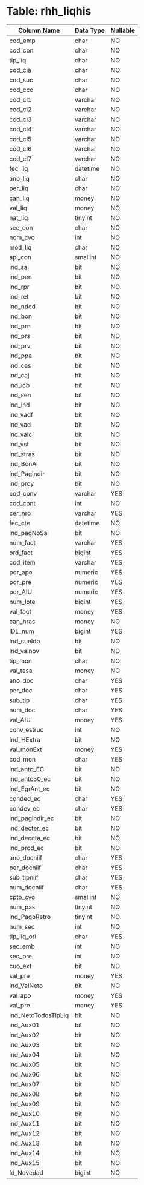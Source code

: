 # Table: rhh_liqhis

| Column Name | Data Type | Nullable |
|-------------|-----------|----------|
| cod_emp | char | NO |
| cod_con | char | NO |
| tip_liq | char | NO |
| cod_cia | char | NO |
| cod_suc | char | NO |
| cod_cco | char | NO |
| cod_cl1 | varchar | NO |
| cod_cl2 | varchar | NO |
| cod_cl3 | varchar | NO |
| cod_cl4 | varchar | NO |
| cod_cl5 | varchar | NO |
| cod_cl6 | varchar | NO |
| cod_cl7 | varchar | NO |
| fec_liq | datetime | NO |
| ano_liq | char | NO |
| per_liq | char | NO |
| can_liq | money | NO |
| val_liq | money | NO |
| nat_liq | tinyint | NO |
| sec_con | char | NO |
| nom_cvo | int | NO |
| mod_liq | char | NO |
| apl_con | smallint | NO |
| ind_sal | bit | NO |
| ind_pen | bit | NO |
| ind_rpr | bit | NO |
| ind_ret | bit | NO |
| ind_nded | bit | NO |
| ind_bon | bit | NO |
| ind_prn | bit | NO |
| ind_prs | bit | NO |
| ind_prv | bit | NO |
| ind_ppa | bit | NO |
| ind_ces | bit | NO |
| ind_caj | bit | NO |
| ind_icb | bit | NO |
| ind_sen | bit | NO |
| ind_ind | bit | NO |
| ind_vadf | bit | NO |
| ind_vad | bit | NO |
| ind_valc | bit | NO |
| ind_vst | bit | NO |
| ind_stras | bit | NO |
| ind_BonAl | bit | NO |
| ind_PagIndir | bit | NO |
| ind_proy | bit | NO |
| cod_conv | varchar | YES |
| cod_cont | int | NO |
| cer_nro | varchar | YES |
| fec_cte | datetime | NO |
| ind_pagNoSal | bit | NO |
| num_fact | varchar | YES |
| ord_fact | bigint | YES |
| cod_item | varchar | YES |
| por_apo | numeric | YES |
| por_pre | numeric | YES |
| por_AIU | numeric | YES |
| num_lote | bigint | YES |
| val_fact | money | YES |
| can_hras | money | NO |
| IDL_num | bigint | YES |
| Ind_sueldo | bit | NO |
| Ind_valnov | bit | NO |
| tip_mon | char | NO |
| val_tasa | money | NO |
| ano_doc | char | YES |
| per_doc | char | YES |
| sub_tip | char | YES |
| num_doc | char | YES |
| val_AIU | money | YES |
| conv_estruc | int | NO |
| Ind_HExtra | bit | NO |
| val_monExt | money | YES |
| cod_mon | char | YES |
| ind_antc_EC | bit | NO |
| ind_antc50_ec | bit | NO |
| ind_EgrAnt_ec | bit | NO |
| conded_ec | char | YES |
| condev_ec | char | YES |
| ind_pagindir_ec | bit | NO |
| ind_decter_ec | bit | NO |
| ind_deccta_ec | bit | NO |
| ind_prod_ec | bit | NO |
| ano_docniif | char | YES |
| per_docniif | char | YES |
| sub_tipniif | char | YES |
| num_docniif | char | YES |
| cpto_cvo | smallint | NO |
| num_pas | tinyint | NO |
| ind_PagoRetro | tinyint | NO |
| num_sec | int | NO |
| tip_liq_ori | char | YES |
| sec_emb | int | NO |
| sec_pre | int | NO |
| cuo_ext | bit | NO |
| sal_pre | money | YES |
| Ind_ValNeto | bit | NO |
| val_apo | money | YES |
| val_pre | money | YES |
| ind_NetoTodosTipLiq | bit | NO |
| ind_Aux01 | bit | NO |
| ind_Aux02 | bit | NO |
| ind_Aux03 | bit | NO |
| ind_Aux04 | bit | NO |
| ind_Aux05 | bit | NO |
| ind_Aux06 | bit | NO |
| ind_Aux07 | bit | NO |
| ind_Aux08 | bit | NO |
| ind_Aux09 | bit | NO |
| ind_Aux10 | bit | NO |
| ind_Aux11 | bit | NO |
| ind_Aux12 | bit | NO |
| ind_Aux13 | bit | NO |
| ind_Aux14 | bit | NO |
| ind_Aux15 | bit | NO |
| Id_Novedad | bigint | NO |
